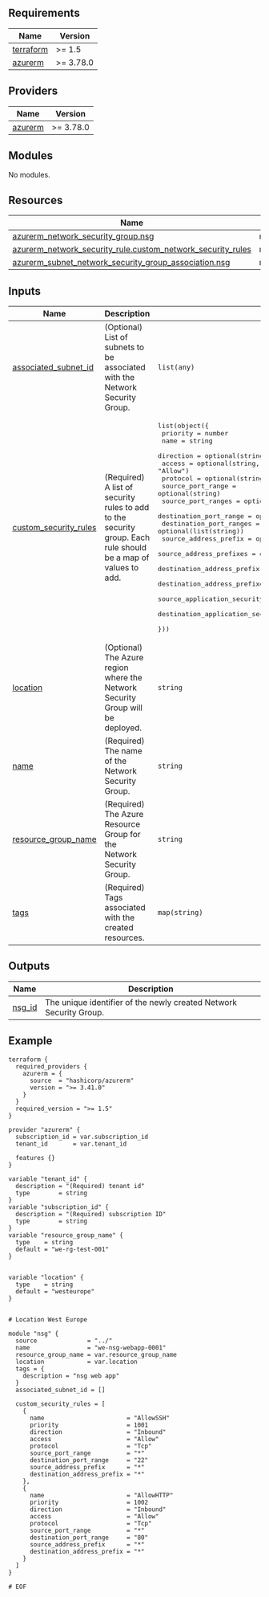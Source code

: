 <!-- BEGIN_TF_DOCS -->


## Requirements

| Name | Version |
|------|---------|
| <a name="requirement_terraform"></a> [terraform](#requirement\_terraform) | >= 1.5 |
| <a name="requirement_azurerm"></a> [azurerm](#requirement\_azurerm) | >= 3.78.0 |

## Providers

| Name | Version |
|------|---------|
| <a name="provider_azurerm"></a> [azurerm](#provider\_azurerm) | >= 3.78.0 |

## Modules

No modules.

## Resources

| Name | Type |
|------|------|
| [azurerm_network_security_group.nsg](https://registry.terraform.io/providers/hashicorp/azurerm/latest/docs/resources/network_security_group) | resource |
| [azurerm_network_security_rule.custom_network_security_rules](https://registry.terraform.io/providers/hashicorp/azurerm/latest/docs/resources/network_security_rule) | resource |
| [azurerm_subnet_network_security_group_association.nsg](https://registry.terraform.io/providers/hashicorp/azurerm/latest/docs/resources/subnet_network_security_group_association) | resource |

## Inputs

| Name | Description | Type | Default | Required |
|------|-------------|------|---------|:--------:|
| <a name="input_associated_subnet_id"></a> [associated\_subnet\_id](#input\_associated\_subnet\_id) | (Optional) List of subnets to be associated with the Network Security Group. | `list(any)` | `[]` | no |
| <a name="input_custom_security_rules"></a> [custom\_security\_rules](#input\_custom\_security\_rules) | (Required) A list of security rules to add to the security group. Each rule should be a map of values to add. | <pre>list(object({<br>    priority                                   = number<br>    name                                       = string<br>    direction                                  = optional(string, "Inbound")<br>    access                                     = optional(string, "Allow")<br>    protocol                                   = optional(string, "Tcp")<br>    source_port_range                          = optional(string)<br>    source_port_ranges                         = optional(list(string))<br>    destination_port_range                     = optional(string)<br>    destination_port_ranges                    = optional(list(string))<br>    source_address_prefix                      = optional(string)<br>    source_address_prefixes                    = optional(list(string))<br>    destination_address_prefix                 = optional(string)<br>    destination_address_prefixes               = optional(list(string))<br>    source_application_security_group_ids      = optional(list(string))<br>    destination_application_security_group_ids = optional(list(string))<br>  }))</pre> | `[]` | no |
| <a name="input_location"></a> [location](#input\_location) | (Optional) The Azure region where the Network Security Group will be deployed. | `string` | `"westeurope"` | no |
| <a name="input_name"></a> [name](#input\_name) | (Required) The name of the Network Security Group. | `string` | n/a | yes |
| <a name="input_resource_group_name"></a> [resource\_group\_name](#input\_resource\_group\_name) | (Required) The Azure Resource Group for the Network Security Group. | `string` | n/a | yes |
| <a name="input_tags"></a> [tags](#input\_tags) | (Required) Tags associated with the created resources. | `map(string)` | n/a | yes |

## Outputs

| Name | Description |
|------|-------------|
| <a name="output_nsg_id"></a> [nsg\_id](#output\_nsg\_id) | The unique identifier of the newly created Network Security Group. |

## Example

```hcl
terraform {
  required_providers {
    azurerm = {
      source  = "hashicorp/azurerm"
      version = ">= 3.41.0"
    }
  }
  required_version = ">= 1.5"
}

provider "azurerm" {
  subscription_id = var.subscription_id
  tenant_id       = var.tenant_id

  features {}
}

variable "tenant_id" {
  description = "(Required) tenant id"
  type        = string
}
variable "subscription_id" {
  description = "(Required) subscription ID"
  type        = string
}
variable "resource_group_name" {
  type    = string
  default = "we-rg-test-001"
}


variable "location" {
  type    = string
  default = "westeurope"
}


# Location West Europe

module "nsg" {
  source              = "../"
  name                = "we-nsg-webapp-0001"
  resource_group_name = var.resource_group_name
  location            = var.location
  tags = {
    description = "nsg web app"
  }
  associated_subnet_id = []

  custom_security_rules = [
    {
      name                       = "AllowSSH"
      priority                   = 1001
      direction                  = "Inbound"
      access                     = "Allow"
      protocol                   = "Tcp"
      source_port_range          = "*"
      destination_port_range     = "22"
      source_address_prefix      = "*"
      destination_address_prefix = "*"
    },
    {
      name                       = "AllowHTTP"
      priority                   = 1002
      direction                  = "Inbound"
      access                     = "Allow"
      protocol                   = "Tcp"
      source_port_range          = "*"
      destination_port_range     = "80"
      source_address_prefix      = "*"
      destination_address_prefix = "*"
    }
  ]
}

# EOF
```
<!-- END_TF_DOCS -->